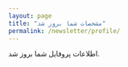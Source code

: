 ```yaml
---
layout: page
title: "مشخصات شما بروز شد"
permalink: /newsletter/profile/
---
```

اطلاعات پروفایل شما بروز شد.